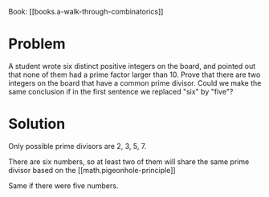 
Book: [[books.a-walk-through-combinatorics]]

# Problem

A student wrote six distinct positive integers on
the board, and pointed out that none of them had
a prime factor larger than 10. Prove that there are
two integers on the board that have a common prime
divisor. Could we make the same conclusion if in the
first sentence we replaced "six" by "five"?

# Solution

Only possible prime divisors are 2, 3, 5, 7.

There are six numbers, so at least two of them will share the same prime divisor based on the [[math.pigeonhole-principle]]

Same if there were five numbers.
